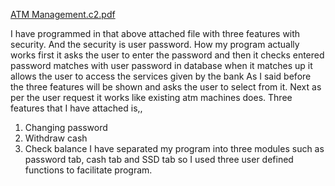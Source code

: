 [ATM Management.c2.pdf](https://github.com/Dharshan8088/projects/files/6987609/ATM.Management.c2.pdf)


I have programmed in that above attached file with three features with security. And the security is user password. How my program actually works first it asks the user to enter the password and then it checks entered password matches with user password in database when it matches up it allows the user to access the services given by the bank 
As I said before the three features will be shown and asks the user to select from it. Next as per the user request it works like existing atm machines does. 
Three features that I have attached is,, 
1. Changing password 
2. Withdraw cash 
3. Check balance 
I have separated my program into three modules such as password tab, cash tab and SSD tab so I used three user defined functions to facilitate program.

